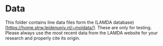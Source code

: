 # Data

This folder contains line data files form the (LAMDA database)[https://home.strw.leidenuniv.nl/~moldata/].
These are only for testing.
Please always use the most recent data from the LAMDA website for your research and properly cite its origin.
